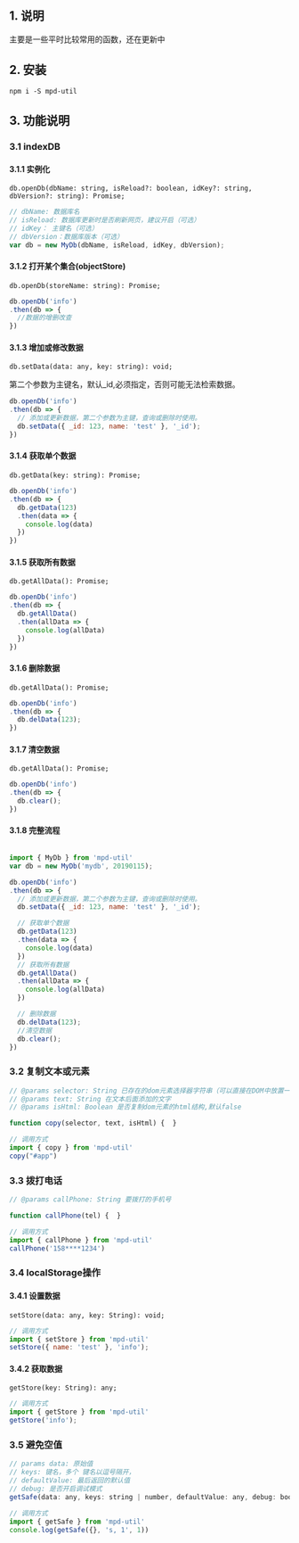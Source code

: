 ## 1. 说明
主要是一些平时比较常用的函数，还在更新中

## 2. 安装

```node
npm i -S mpd-util
```

## 3. 功能说明

### 3.1 indexDB

#### 3.1.1 实例化
``` db.openDb(dbName: string, isReload?: boolean, idKey?: string, dbVersion?: string): Promise; ```

```javascript
// dbName: 数据库名
// isReload: 数据库更新时是否刷新网页，建议开启（可选）
// idKey： 主键名（可选）
// dbVersion：数据库版本（可选）
var db = new MyDb(dbName, isReload, idKey, dbVersion);
```

#### 3.1.2 打开某个集合(objectStore)
``` db.openDb(storeName: string): Promise; ```

```javascript
db.openDb('info')
.then(db => {
  //数据的增删改查
})
```

#### 3.1.3 增加或修改数据
``` db.setData(data: any, key: string): void; ```

第二个参数为主键名，默认_id,必须指定，否则可能无法检索数据。
```javascript
db.openDb('info')
.then(db => {
  // 添加或更新数据，第二个参数为主键，查询或删除时使用。
  db.setData({ _id: 123, name: 'test' }, '_id');
})
```

#### 3.1.4 获取单个数据
``` db.getData(key: string): Promise; ```
```javascript
db.openDb('info')
.then(db => {
  db.getData(123)
  .then(data => {
    console.log(data)
  })
})
```

#### 3.1.5 获取所有数据
``` db.getAllData(): Promise; ```
```javascript
db.openDb('info')
.then(db => {
  db.getAllData()
  .then(allData => {
    console.log(allData)
  })
})
```

#### 3.1.6 删除数据
``` db.getAllData(): Promise; ```
```javascript
db.openDb('info')
.then(db => {
  db.delData(123);
})
```

#### 3.1.7 清空数据
``` db.getAllData(): Promise; ```
```javascript
db.openDb('info')
.then(db => {
  db.clear();
})
```

#### 3.1.8 完整流程

```javascript

import { MyDb } from 'mpd-util'
var db = new MyDb('mydb', 20190115);

db.openDb('info')
.then(db => {
  // 添加或更新数据，第二个参数为主键，查询或删除时使用。
  db.setData({ _id: 123, name: 'test' }, '_id');

  // 获取单个数据
  db.getData(123)
  .then(data => {
    console.log(data)
  })
  // 获取所有数据
  db.getAllData()
  .then(allData => {
    console.log(allData)
  })

  // 删除数据
  db.delData(123);
  //清空数据
  db.clear();
})
```

### 3.2 复制文本或元素
```javascript
// @params selector: String 已存在的dom元素选择器字符串（可以直接在DOM中放置一个空元素，来实现复制字符串的功能）
// @params text: String 在文本后面添加的文字
// @params isHtml: Boolean 是否复制dom元素的html结构,默认false

function copy(selector, text, isHtml) {  }

// 调用方式
import { copy } from 'mpd-util'
copy("#app")

```

### 3.3 拨打电话
```javascript
// @params callPhone: String 要拨打的手机号

function callPhone(tel) {  }

// 调用方式
import { callPhone } from 'mpd-util'
callPhone('158****1234')
```

### 3.4 localStorage操作

#### 3.4.1 设置数据
``` setStore(data: any, key: String): void; ```
```javascript
// 调用方式
import { setStore } from 'mpd-util'
setStore({ name: 'test' }, 'info');
```

#### 3.4.2 获取数据
``` getStore(key: String): any; ```
```javascript
// 调用方式
import { getStore } from 'mpd-util'
getStore('info');
```

### 3.5 避免空值
```javascript
// params data: 原始值
// keys: 键名，多个 键名以逗号隔开，
// defaultValue: 最后返回的默认值
// debug: 是否开启调试模式
getSafe(data: any, keys: string | number, defaultValue: any, debug: boolean): any
```

```javascript
// 调用方式
import { getSafe } from 'mpd-util'
console.log(getSafe({}, 's, 1', 1))

```

